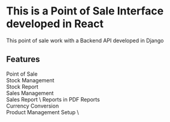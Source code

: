 # This is a Point of Sale Interface developed in React

This point of sale work with a Backend API developed in Django

## Features
Point of Sale \
Stock Management \
Stock Report \
Sales Management \
Sales Report \ 
Reports in PDF Reports \
Currency Conversion \
Product Management Setup \